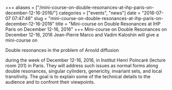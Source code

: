 +++
aliases = ["/mini-course-on-double-resonances-at-ihp-paris-on-december-12-16-2016/"]
categories = ["events", "news"]
date = "2016-07-07 07:47:48"
slug = "mini-course-on-double-resonances-at-ihp-paris-on-december-12-16-2016"
title = "Mini-course on Double Resonances at IHP Paris on December 12-16, 2016"
+++
Mini-course on Double Resonances on December 12-16, 2016 Jean-Pierre
Marco and Vadim Kaloshin will give a mini-course on

Double resonances in the problem of Arnold diffusion

during the week of December 12-16, 2016, in Institut Henri Poincaré
(lecture room 201) in Paris. They will address such issues as normal
forms along double resonances, singular cylinders, genericity, invariant
sets, and local transitivity. The goal is to explain some of the
technical details to the audience and to confront their viewpoints.
